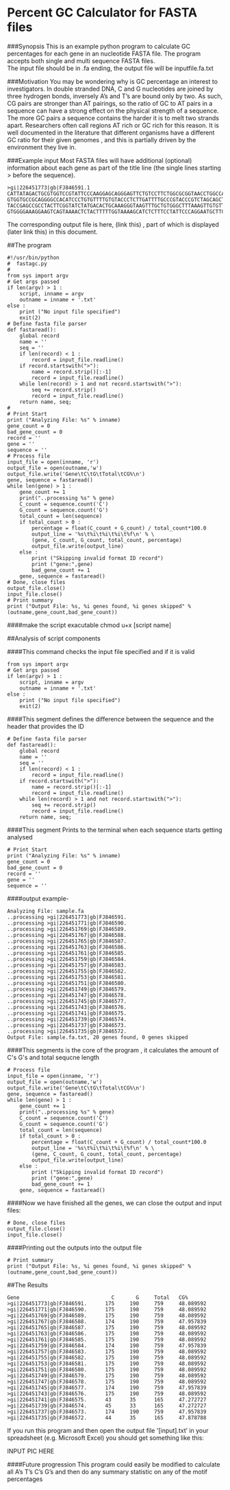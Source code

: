 # Percent GC Calculator for FASTA files 

###Synopsis
This is an example python program to calculate GC percentages for each gene in an nucleotide FASTA file. The program accepts both single and multi sequence FASTA files.  
The input file should be in .fa ending, the output file will be inputfile.fa.txt

###Motivation
You may be wondering why is GC percentage an interest to investigators. In double stranded DNA, C and G nucleotides are joined by three hydrogen bonds, inversely A’s and T’s are bound only by two.  As such, CG pairs are stronger than AT pairings, so the ratio of GC to AT pairs in a sequence can have a strong effect on the physical strength of a sequence. The more GC pairs a sequence contains the harder it is to melt two strands apart. Researchers often call regions AT rich or GC rich for this reason. It is well documented in the literature that different organisms have a different GC ratio for their given genomes , and this is partially driven by the environment they live in. 

###Example input
Most FASTA files will have additional (optional) information about each gene as part of the title line (the single lines starting > before the sequence).
```
>gi|226451773|gb|FJ846591.1
CATTATAGACTGCGTGGTCCGTATTCCCAAGGAGCAGGGAGTTCTGTCCTTCTGGCGCGGTAACCTGGCCAATGTCATCAGATACTTCCCCACCCAGGCTCTTAACTTCGCCTTCAAAGATAAATACAAGCAGATCTTCCTAGGTGGTGTGGACAAGAGGACCCAGTTTTGGCGCTACTTTGCAGGGAATCTGGCATCAG
GTGGTGCCGCAGGGGCCACATCCCTGTGTTTTGTGTACCCTCTTGATTTTGCCCGTACCCGTCTAGCAGCTGATGTGGGTAAAGCTGGAGCTGAAAGGGAATTCCGAGGCCTCGGTGACTGCCTGGTTAAGATCTACAAATCTGATGGGATTAAGGGCCTGTACCAAGGCTTTAACGTGTCTGTGCAGGGTATTATCATC
TACCGAGCCGCCTACTTCGGTATCTATGACACTGCAAAGGGTAAGTTTGCTGTGGGCTTTAAAGTTGTGTTCTTAGGAGACAATTTAAAAGAGCGTTGTACCAACCTAACATTCCAAGAGCTAGAGAGTTTTTTTAATTGCTGAAGGAAGCCAAGATCATCCAGTGCGACCCTCATGCACAGATGACATGTTTAGGGGAT
GTGGGGAAAGGAAGTCAGTAAAACTCTACTTTTTGGTAAAAGCATCTCTTTCCTATTCCCAGGAATGCTTCCGGATCCCAAAAACACTCACATCGTCATCAGCTGGATGATCGCACAGACTGTCACTGCTGTTGCTGGGTTGACTTCCTATCCATTTGA
```

The corresponding output file is here, (link this) , part of which is displayed (later link this) in this document.

##The program  
```
#!/usr/bin/python
#  fastagc.py
#
from sys import argv
# Get args passed
if len(argv) > 1 :
    script, inname = argv
    outname = inname + '.txt'
else :
    print ("No input file specified")
    exit(2)
# Define fasta file parser
def fastaread():
    global record
    name = ''
    seq = ''
    if len(record) < 1 :
        record = input_file.readline()
    if record.startswith(">"):
        name = record.strip()[:-1]
        record = input_file.readline()
    while len(record) > 1 and not record.startswith(">"):
        seq += record.strip()
        record = input_file.readline()
    return name, seq;
#
# Print Start
print ("Analyzing File: %s" % inname)
gene_count = 0
bad_gene_count = 0
record = ''
gene = ''
sequence = ''
# Process file
input_file = open(inname, 'r')
output_file = open(outname,'w')
output_file.write('Gene\tC\tG\tTotal\tCG%\n')
gene, sequence = fastaread()
while len(gene) > 1 :
    gene_count += 1
    print("..processing %s" % gene)
    C_count = sequence.count('C')
    G_count = sequence.count('G')
    total_count = len(sequence)
    if total_count > 0 :
        percentage = float(C_count + G_count) / total_count*100.0
        output_line = '%s\t%i\t%i\t%i\t%f\n' % \
        (gene, C_count, G_count, total_count, percentage)
        output_file.write(output_line)
    else :
        print ("Skipping invalid format ID record")
        print ("gene:",gene)
        bad_gene_count += 1
    gene, sequence = fastaread()
# Done, close files
output_file.close()
input_file.close()
# Print summary
print ("Output File: %s, %i genes found, %i genes skipped" % (outname,gene_count,bad_gene_count))
```

####make the script exacutable
chmod u+x [script name]

##Analysis of script components 

####This command checks the input file specified and if it is valid 

```
from sys import argv
# Get args passed
if len(argv) > 1 :
    script, inname = argv
    outname = inname + '.txt'
else :
    print ("No input file specified")
    exit(2)
```
####This segment defines the difference between the sequence and the header that provides the ID
```
# Define fasta file parser
def fastaread():
    global record
    name = ''
    seq = ''
    if len(record) < 1 :
        record = input_file.readline()
    if record.startswith(">"):
        name = record.strip()[:-1]
        record = input_file.readline()
    while len(record) > 1 and not record.startswith(">"):
        seq += record.strip()
        record = input_file.readline()
    return name, seq;
```
    
####This segment  Prints to the terminal when each sequence starts getting analysed
```
# Print Start
print ("Analyzing File: %s" % inname)
gene_count = 0
bad_gene_count = 0
record = ''
gene = ''
sequence = ''
```

 

####output example-
```
Analyzing File: sample.fa
..processing >gi|226451773|gb|FJ846591.
..processing >gi|226451771|gb|FJ846590.
..processing >gi|226451769|gb|FJ846589.
..processing >gi|226451767|gb|FJ846588.
..processing >gi|226451765|gb|FJ846587.
..processing >gi|226451763|gb|FJ846586.
..processing >gi|226451761|gb|FJ846585.
..processing >gi|226451759|gb|FJ846584.
..processing >gi|226451757|gb|FJ846583.
..processing >gi|226451755|gb|FJ846582.
..processing >gi|226451753|gb|FJ846581.
..processing >gi|226451751|gb|FJ846580.
..processing >gi|226451749|gb|FJ846579.
..processing >gi|226451747|gb|FJ846578.
..processing >gi|226451745|gb|FJ846577.
..processing >gi|226451743|gb|FJ846576.
..processing >gi|226451741|gb|FJ846575.
..processing >gi|226451739|gb|FJ846574.
..processing >gi|226451737|gb|FJ846573.
..processing >gi|226451735|gb|FJ846572.
Output File: sample.fa.txt, 20 genes found, 0 genes skipped 
```


####This segments is the core of the program , it calculates the amount of C's G's and total sequcne length
```
# Process file
input_file = open(inname, 'r')
output_file = open(outname,'w')
output_file.write('Gene\tC\tG\tTotal\tCG%\n')
gene, sequence = fastaread()
while len(gene) > 1 :
    gene_count += 1
    print("..processing %s" % gene)
    C_count = sequence.count('C')
    G_count = sequence.count('G')
    total_count = len(sequence)
    if total_count > 0 :
        percentage = float(C_count + G_count) / total_count*100.0
        output_line = '%s\t%i\t%i\t%i\t%f\n' % \
        (gene, C_count, G_count, total_count, percentage)
        output_file.write(output_line)
    else :
        print ("Skipping invalid format ID record")
        print ("gene:",gene)
        bad_gene_count += 1
    gene, sequence = fastaread() 
```
    
####Now we have finished all the genes, we can close the output and input files:
```
# Done, close files
output_file.close()
input_file.close()
```


####Printing out the outputs into the output file 
```
# Print summary
print ("Output File: %s, %i genes found, %i genes skipped" % (outname,gene_count,bad_gene_count))
```
##The Results 
```
Gene                              C       G     Total   CG%
>gi|226451773|gb|FJ846591.      175     190     759     48.089592
>gi|226451771|gb|FJ846590.      175     190     759     48.089592
>gi|226451769|gb|FJ846589.      175     190     759     48.089592
>gi|226451767|gb|FJ846588.      174     190     759     47.957839
>gi|226451765|gb|FJ846587.      175     190     759     48.089592
>gi|226451763|gb|FJ846586.      175     190     759     48.089592
>gi|226451761|gb|FJ846585.      175     190     759     48.089592
>gi|226451759|gb|FJ846584.      174     190     759     47.957839
>gi|226451757|gb|FJ846583.      175     190     759     48.089592
>gi|226451755|gb|FJ846582.      175     190     759     48.089592
>gi|226451753|gb|FJ846581.      175     190     759     48.089592
>gi|226451751|gb|FJ846580.      175     190     759     48.089592
>gi|226451749|gb|FJ846579.      175     190     759     48.089592
>gi|226451747|gb|FJ846578.      175     190     759     48.089592
>gi|226451745|gb|FJ846577.      174     190     759     47.957839
>gi|226451743|gb|FJ846576.      175     190     759     48.089592
>gi|226451741|gb|FJ846575.      43      35      165     47.272727
>gi|226451739|gb|FJ846574.      45      33      165     47.272727
>gi|226451737|gb|FJ846573.      174     190     759     47.957839
>gi|226451735|gb|FJ846572.      44      35      165     47.878788

```
If you run this program and then open the output file '[input].txt’ in your spreadsheet (e.g. Microsoft Excel) you should get something like this:

INPUT PIC HERE


####Future progression 
This program could easily be modified to calculate all A’s T’s C’s G’s and then do any summary statistic on any of the motif percentages 

